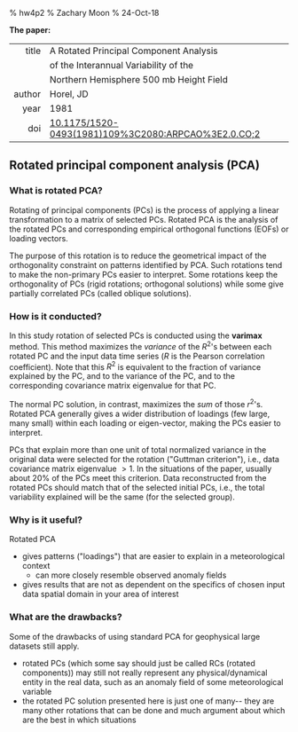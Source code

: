 % hw4p2
% Zachary Moon
% 24-Oct-18


**The paper:**

|        |                                           |
| ------:|:----------------------------------------- |
| title  | A Rotated Principal Component Analysis 
|        | of the Interannual Variability of the 
|        | Northern Hemisphere 500 mb Height Field
| author | Horel, JD
| year   | 1981
| doi    | [10.1175/1520-0493(1981)109%3C2080:ARPCAO%3E2.0.CO;2](https://doi.org/10.1175/1520-0493(1981)109%3C2080:ARPCAO%3E2.0.CO;2)


## Rotated principal component analysis (PCA)

### What is rotated PCA?

Rotating of principal components (PCs) is the process of applying a linear transformation to a matrix of selected PCs. Rotated PCA is the analysis of the rotated PCs and corresponding empirical orthogonal functions (EOFs) or loading vectors. 

The purpose of this rotation is to reduce the geometrical impact of the orthogonality constraint on patterns identified by PCA. Such rotations tend to make the non-primary PCs easier to interpret. Some rotations keep the orthogonality of PCs (rigid rotations; orthogonal solutions) while some give partially correlated PCs (called oblique solutions). 


### How is it conducted?

In this study rotation of selected PCs is conducted using the **varimax** method. This method maximizes the *variance* of the $R^2$'s between each rotated PC and the input data time series ($R$ is the Pearson correlation coefficient). Note that this $R^2$ is equivalent to the fraction of variance explained by the PC, and to the variance of the PC, and to the corresponding covariance matrix eigenvalue for that PC. 

The normal PC solution, in contrast, maximizes the *sum* of those $r^2$'s. Rotated PCA generally gives a wider distribution of loadings (few large, many small) within each loading or eigen-vector, making the PCs easier to interpret. 

PCs that explain more than one unit of total normalized variance in the original data were selected for the rotation ("Guttman criterion"), i.e., data covariance matrix eigenvalue $> 1$. In the situations of the paper, usually about 20% of the PCs meet this criterion. Data reconstructed from the rotated PCs should match that of the selected initial PCs, i.e., the total variability explained will be the same (for the selected group). 


### Why is it useful?

Rotated PCA

* gives patterns ("loadings") that are easier to explain in a meteorological context
  * can more closely resemble observed anomaly fields
* gives results that are not as dependent on the specifics of chosen input data spatial domain in your area of interest


### What are the drawbacks?

Some of the drawbacks of using standard PCA for geophysical large datasets still apply.

* rotated PCs (which some say should just be called RCs (rotated components)) may still not really represent any physical/dynamical entity in the real data, such as an anomaly field of some meteorological variable
* the rotated PC solution presented here is just one of many-- they are many other rotations that can be done and much argument about which are the best in which situations

